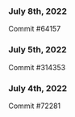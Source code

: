 ### July 8th, 2022

Commit #64157

### July 5th, 2022

Commit #314353


### July 4th, 2022

Commit #72281
